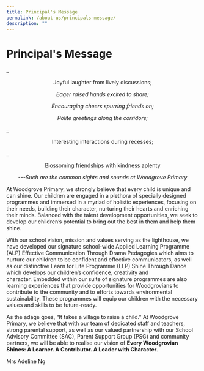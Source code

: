 ```yaml
---
title: Principal's Message
permalink: /about-us/principals-message/
description: ""
---
```

# **Principal's Message**
	
_<center> Joyful laughter from lively discussions; </center>

_<center>Eager raised hands excited to share;</center>_

_<center>Encouraging cheers spurring friends on;</center>_

_<center>Polite greetings along the corridors;</center>_

_<center>Interesting interactions during recesses;</center>

_<center>Blossoming friendships with kindness aplenty</center>

_<center>---Such are the common sights and sounds at Woodgrove Primary </center>_


At Woodgrove Primary, we strongly believe that every child is unique and can shine. Our children are engaged in a plethora of specially designed programmes and immersed in a myriad of holistic experiences, focusing on their needs, building their character, nurturing their hearts and enriching their minds. Balanced with the talent development opportunities, we seek to develop our children’s potential to bring out the best in them and help them shine.

With our school vision, mission and values serving as the lighthouse, we have developed our signature school-wide Applied Learning Programme (ALP) Effective Communication Through Drama Pedagogies which aims to nurture our children to be confident and effective communicators, as well as our distinctive Learn for Life Programme (LLP) Shine Through Dance which develops our children’s confidence, creativity and character. Embedded within our suite of signature programmes are also learning experiences that provide opportunities for Woodgrovians to contribute to the community and to efforts towards environmental sustainability. These programmes will equip our children with the necessary values and skills to be future-ready.

As the adage goes, “It takes a village to raise a child.” At Woodgrove Primary, we believe that with our team of dedicated staff and teachers, strong parental support, as well as our valued partnership with our School Advisory Committee (SAC), Parent Support Group (PSG) and community partners, we will be able to realise our vision of **Every Woodgrovian Shines: A Learner. A Contributor. A Leader with Character**. 

Mrs Adeline Ng